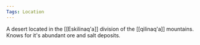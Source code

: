 ```yaml
---
Tags: Location
---
```


A desert located in the [[Eskilinaq'a]] division of the [[qilinaq'a]] mountains. Knows for it's abundant ore and salt deposits. 